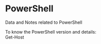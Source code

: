 # PowerShell
Data and Notes related to PowerShell  

To know the PowerShell version and details:  
Get-Host  


